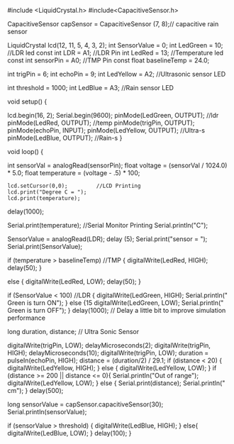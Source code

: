 

#include <LiquidCrystal.h> 
#include<CapacitiveSensor.h>
 
CapacitiveSensor capSensor = CapacitiveSensor (7, 8);// capacitive rain sensor
 
LiquidCrystal lcd(12, 11, 5, 4, 3, 2); 
int SensorValue = 0;
int LedGreen = 10;       //LDR led
const int LDR = A1;      //LDR Pin
int LedRed = 13;           //Temperature led
const int sensorPin = A0;  //TMP Pin
const float baselineTemp = 24.0; 
 
int trigPin = 6;
int echoPin = 9;
int LedYellow = A2;       //Ultrasonic sensor LED
 
int threshold = 1000;
int LedBlue = A3;     //Rain sensor LED
 
void setup() 
{ 
 
  lcd.begin(16, 2); 
  Serial.begin(9600); 
  pinMode(LedGreen, OUTPUT); //ldr
  pinMode(LedRed, OUTPUT);  //temp
  pinMode(trigPin, OUTPUT);
  pinMode(echoPin, INPUT);
  pinMode(LedYellow, OUTPUT); //Ultra-s
  pinMode(LedBlue, OUTPUT);  //Rain-s
} 
 
void loop() { 
 
 
 
  int sensorVal = analogRead(sensorPin); 
  float voltage = (sensorVal / 1024.0) * 5.0; 
  float temperature = (voltage - .5) * 100; 
 
    lcd.setCursor(0,0);         //LCD Printing
    lcd.print("Degree C = "); 
    lcd.print(temperature); 
  delay(1000); 
 
Serial.print(temperature);     //Serial Monitor Printing
Serial.println("C");
 
  SensorValue = analogRead(LDR);
  delay (5);
  Serial.print("sensor = ");
  Serial.print(SensorValue);
 
  
if (temperature > baselineTemp)   //TMP
{ 
digitalWrite(LedRed, HIGH); 
  delay(50); 
} 




else 
{ 
digitalWrite(LedRed, LOW); 
  delay(50);
}
 
 
 
if (SensorValue < 100)  //LDR
{
digitalWrite(LedGreen, HIGH);
Serial.println(" Green is turn ON");
} 
else 
{15
digitalWrite(LedGreen, LOW);
Serial.println(" Green is turn OFF");
}
  delay(1000); // Delay a little bit to improve simulation performance
 
  long duration, distance;    // Ultra Sonic Sensor
 
  digitalWrite(trigPin, LOW); 
  delayMicroseconds(2); 
  digitalWrite(trigPin, HIGH);
  delayMicroseconds(10); 
  digitalWrite(trigPin, LOW);
  duration = pulseIn(echoPin, HIGH);
  distance = (duration/2) / 29.1;
  if (distance < 20) {
    digitalWrite(LedYellow, HIGH); 
}
  else {
    digitalWrite(LedYellow, LOW);
  }
  if (distance >= 200 || distance <= 0){
    Serial.println("Out of range");
    digitalWrite(LedYellow, LOW);
  }
  else {
    Serial.print(distance);
    Serial.println(" cm");
  }
  delay(500);
 
long sensorValue = capSensor.capacitiveSensor(30);
Serial.println(sensorValue);
 
if (sensorValue > threshold) { 
digitalWrite(LedBlue, HIGH);
}
else{
digitalWrite(LedBlue, LOW);
}
delay(100);
}

